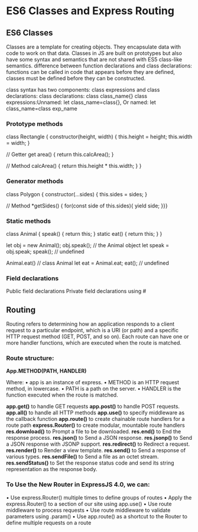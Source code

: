 # ES6 Classes and  Express Routing

## ES6 Classes

Classes are a template for creating objects. They encapsulate data with code to work on that data. Classes in JS are built on prototypes but also have some syntax and semantics that are not shared with ES5 class-like semantics.
difference between function declarations and class declarations:
functions can be called in code that appears before they are defined, classes must be defined before they can be constructed.

class syntax has two components: class expressions and class declarations:
class declarations: class class_name{}
class expressions:Unnamed: let class_name=class{}, Or named:  let class_name=class exp_name

### Prototype methods

class Rectangle {
  constructor(height, width) {
    this.height = height;
    this.width = width;
  }

  // Getter
  get area() {
    return this.calcArea();
  }

  // Method
  calcArea() {
    return this.height * this.width;
  }
}

### Generator methods
class Polygon {
  constructor(...sides) {
    this.sides = sides;
  }

  // Method
  *getSides() {
    for(const side of this.sides){
      yield side;
    }}}

### Static methods
class Animal {
  speak() {
    return this;
  }
  static eat() {
    return this;
  }
}

let obj = new Animal();
obj.speak(); // the Animal object
let speak = obj.speak;
speak(); // undefined

Animal.eat() // class Animal
let eat = Animal.eat;
eat(); // undefined

### Field declarations
Public field declarations
Private field declarations using #


## Routing

Routing refers to determining how an application responds to a client request to a particular endpoint, which is a URI (or path) and a specific HTTP request method (GET, POST, and so on).
Each route can have one or more handler functions, which are executed when the route is matched.

### Route structure:

**App.METHOD(PATH, HANDLER)**

Where:
•	app is an instance of express.
•	METHOD is an HTTP request method, in lowercase.
•	PATH is a path on the server.
•	HANDLER is the function executed when the route is matched.


**app.get()** to handle GET requests 
**app.post()** to handle POST requests.
**app.all()** to handle all HTTP methods 
**app.use()** to specify middleware as the callback function 
**app.route()** to create chainable route handlers for a route path
**express.Router()** to create modular, mountable route handlers
**res.download()** to Prompt a file to be downloaded.
**res.end()** to End the response process.
**res.json()** to Send a JSON response.
**res.jsonp()** to Send a JSON response with JSONP support.
**res.redirect()** to Redirect a request.
**res.render()** to Render a view template.
**res.send()** to Send a response of various types.
**res.sendFile()** to Send a file as an octet stream.
**res.sendStatus()** to Set the response status code and send its string representation as the response body.

### To Use the New Router in ExpressJS 4.0, we can:
•	Use express.Router() multiple times to define groups of routes
•	Apply the express.Router() to a section of our site using app.use()
•	Use route middleware to process requests
•	Use route middleware to validate parameters using .param()
•	Use app.route() as a shortcut to the Router to define multiple requests on a route







